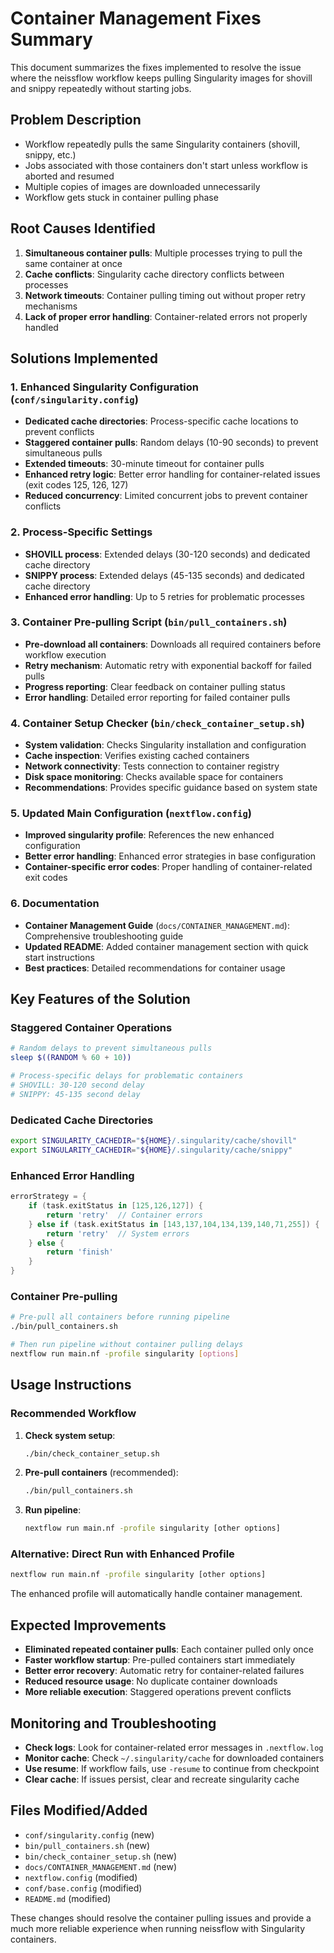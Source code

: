 # Container Management Fixes Summary

This document summarizes the fixes implemented to resolve the issue where the neissflow workflow keeps pulling Singularity images for shovill and snippy repeatedly without starting jobs.

## Problem Description
- Workflow repeatedly pulls the same Singularity containers (shovill, snippy, etc.)
- Jobs associated with those containers don't start unless workflow is aborted and resumed
- Multiple copies of images are downloaded unnecessarily
- Workflow gets stuck in container pulling phase

## Root Causes Identified
1. **Simultaneous container pulls**: Multiple processes trying to pull the same container at once
2. **Cache conflicts**: Singularity cache directory conflicts between processes
3. **Network timeouts**: Container pulling timing out without proper retry mechanisms
4. **Lack of proper error handling**: Container-related errors not properly handled

## Solutions Implemented

### 1. Enhanced Singularity Configuration (`conf/singularity.config`)
- **Dedicated cache directories**: Process-specific cache locations to prevent conflicts
- **Staggered container pulls**: Random delays (10-90 seconds) to prevent simultaneous pulls
- **Extended timeouts**: 30-minute timeout for container pulls
- **Enhanced retry logic**: Better error handling for container-related issues (exit codes 125, 126, 127)
- **Reduced concurrency**: Limited concurrent jobs to prevent container conflicts

### 2. Process-Specific Settings
- **SHOVILL process**: Extended delays (30-120 seconds) and dedicated cache directory
- **SNIPPY process**: Extended delays (45-135 seconds) and dedicated cache directory
- **Enhanced error handling**: Up to 5 retries for problematic processes

### 3. Container Pre-pulling Script (`bin/pull_containers.sh`)
- **Pre-download all containers**: Downloads all required containers before workflow execution
- **Retry mechanism**: Automatic retry with exponential backoff for failed pulls
- **Progress reporting**: Clear feedback on container pulling status
- **Error handling**: Detailed error reporting for failed container pulls

### 4. Container Setup Checker (`bin/check_container_setup.sh`)
- **System validation**: Checks Singularity installation and configuration
- **Cache inspection**: Verifies existing cached containers
- **Network connectivity**: Tests connection to container registry
- **Disk space monitoring**: Checks available space for containers
- **Recommendations**: Provides specific guidance based on system state

### 5. Updated Main Configuration (`nextflow.config`)
- **Improved singularity profile**: References the new enhanced configuration
- **Better error handling**: Enhanced error strategies in base configuration
- **Container-specific error codes**: Proper handling of container-related exit codes

### 6. Documentation
- **Container Management Guide** (`docs/CONTAINER_MANAGEMENT.md`): Comprehensive troubleshooting guide
- **Updated README**: Added container management section with quick start instructions
- **Best practices**: Detailed recommendations for container usage

## Key Features of the Solution

### Staggered Container Operations
```bash
# Random delays to prevent simultaneous pulls
sleep $((RANDOM % 60 + 10))

# Process-specific delays for problematic containers
# SHOVILL: 30-120 second delay
# SNIPPY: 45-135 second delay
```

### Dedicated Cache Directories
```bash
export SINGULARITY_CACHEDIR="${HOME}/.singularity/cache/shovill"
export SINGULARITY_CACHEDIR="${HOME}/.singularity/cache/snippy"
```

### Enhanced Error Handling
```groovy
errorStrategy = { 
    if (task.exitStatus in [125,126,127]) {
        return 'retry'  // Container errors
    } else if (task.exitStatus in [143,137,104,134,139,140,71,255]) {
        return 'retry'  // System errors
    } else {
        return 'finish'
    }
}
```

### Container Pre-pulling
```bash
# Pre-pull all containers before running pipeline
./bin/pull_containers.sh

# Then run pipeline without container pulling delays
nextflow run main.nf -profile singularity [options]
```

## Usage Instructions

### Recommended Workflow
1. **Check system setup**:
   ```bash
   ./bin/check_container_setup.sh
   ```

2. **Pre-pull containers** (recommended):
   ```bash
   ./bin/pull_containers.sh
   ```

3. **Run pipeline**:
   ```bash
   nextflow run main.nf -profile singularity [other options]
   ```

### Alternative: Direct Run with Enhanced Profile
```bash
nextflow run main.nf -profile singularity [other options]
```
The enhanced profile will automatically handle container management.

## Expected Improvements
- **Eliminated repeated container pulls**: Each container pulled only once
- **Faster workflow startup**: Pre-pulled containers start immediately
- **Better error recovery**: Automatic retry for container-related failures
- **Reduced resource usage**: No duplicate container downloads
- **More reliable execution**: Staggered operations prevent conflicts

## Monitoring and Troubleshooting
- **Check logs**: Look for container-related error messages in `.nextflow.log`
- **Monitor cache**: Check `~/.singularity/cache` for downloaded containers
- **Use resume**: If workflow fails, use `-resume` to continue from checkpoint
- **Clear cache**: If issues persist, clear and recreate singularity cache

## Files Modified/Added
- `conf/singularity.config` (new)
- `bin/pull_containers.sh` (new)
- `bin/check_container_setup.sh` (new)
- `docs/CONTAINER_MANAGEMENT.md` (new)
- `nextflow.config` (modified)
- `conf/base.config` (modified)
- `README.md` (modified)

These changes should resolve the container pulling issues and provide a much more reliable experience when running neissflow with Singularity containers.
